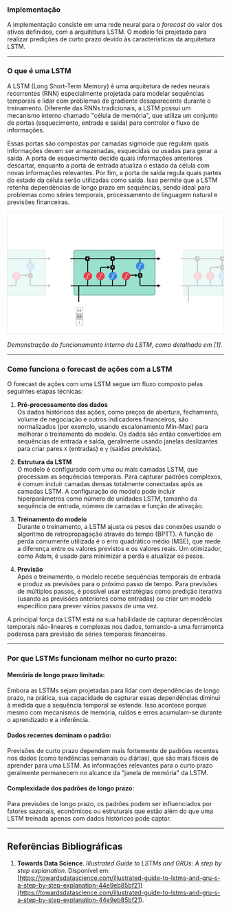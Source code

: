 ### Implementação
A implementação consiste em uma rede neural para o *forecast* do valor dos ativos definidos, com a arquitetura LSTM. O modelo foi projetado para realizar predições de curto prazo devido às características da arquitetura LSTM.

---

### O que é uma LSTM  
A LSTM (Long Short-Term Memory) é uma arquitetura de redes neurais recorrentes (RNN) especialmente projetada para modelar sequências temporais e lidar com problemas de gradiente desaparecente durante o treinamento. Diferente das RNNs tradicionais, a LSTM possui um mecanismo interno chamado "célula de memória", que utiliza um conjunto de portas (esquecimento, entrada e saída) para controlar o fluxo de informações.  

Essas portas são compostas por camadas sigmoide que regulam quais informações devem ser armazenadas, esquecidas ou usadas para gerar a saída. A porta de esquecimento decide quais informações anteriores descartar, enquanto a porta de entrada atualiza o estado da célula com novas informações relevantes. Por fim, a porta de saída regula quais partes do estado da célula serão utilizadas como saída. Isso permite que a LSTM retenha dependências de longo prazo em sequências, sendo ideal para problemas como séries temporais, processamento de linguagem natural e previsões financeiras.

![Descrição do GIF](docs/images/lstm.gif)

*Demonstração do funcionamento interno da LSTM, como detalhado em [1].*

---

### Como funciona o forecast de ações com a LSTM  
O forecast de ações com uma LSTM segue um fluxo composto pelas seguintes etapas técnicas:  

1. **Pré-processamento dos dados**  
   Os dados históricos das ações, como preços de abertura, fechamento, volume de negociação e outros indicadores financeiros, são normalizados (por exemplo, usando escalonamento Min-Max) para melhorar o treinamento do modelo. Os dados são então convertidos em sequências de entrada e saída, geralmente usando janelas deslizantes para criar pares `X` (entradas) e `y` (saídas previstas).  

2. **Estrutura da LSTM**  
   O modelo é configurado com uma ou mais camadas LSTM, que processam as sequências temporais. Para capturar padrões complexos, é comum incluir camadas densas totalmente conectadas após as camadas LSTM. A configuração do modelo pode incluir hiperparâmetros como número de unidades LSTM, tamanho da sequência de entrada, número de camadas e função de ativação.  

3. **Treinamento do modelo**  
   Durante o treinamento, a LSTM ajusta os pesos das conexões usando o algoritmo de retropropagação através do tempo (BPTT). A função de perda comumente utilizada é o erro quadrático médio (MSE), que mede a diferença entre os valores previstos e os valores reais. Um otimizador, como Adam, é usado para minimizar a perda e atualizar os pesos.

4. **Previsão**  
   Após o treinamento, o modelo recebe sequências temporais de entrada e produz as previsões para o próximo passo de tempo. Para previsões de múltiplos passos, é possível usar estratégias como predição iterativa (usando as previsões anteriores como entradas) ou criar um modelo específico para prever vários passos de uma vez.  

A principal força da LSTM está na sua habilidade de capturar dependências temporais não-lineares e complexas nos dados, tornando-a uma ferramenta poderosa para previsão de séries temporais financeiras.

---

### Por que LSTMs funcionam melhor no curto prazo:
#### Memória de longo prazo limitada:
Embora as LSTMs sejam projetadas para lidar com dependências de longo prazo, na prática, sua capacidade de capturar essas dependências diminui à medida que a sequência temporal se estende. Isso acontece porque mesmo com mecanismos de memória, ruídos e erros acumulam-se durante o aprendizado e a inferência.

#### Dados recentes dominam o padrão:
Previsões de curto prazo dependem mais fortemente de padrões recentes nos dados (como tendências semanais ou diárias), que são mais fáceis de aprender para uma LSTM. As informações relevantes para o curto prazo geralmente permanecem no alcance da "janela de memória" da LSTM.

#### Complexidade dos padrões de longo prazo:
Para previsões de longo prazo, os padrões podem ser influenciados por fatores sazonais, econômicos ou estruturais que estão além do que uma LSTM treinada apenas com dados históricos pode captar.

---

## Referências Bibliográficas

1. **Towards Data Science**. *Illustrated Guide to LSTMs and GRUs: A step by step explanation*. Disponível em: [https://towardsdatascience.com/illustrated-guide-to-lstms-and-gru-s-a-step-by-step-explanation-44e9eb85bf21](https://towardsdatascience.com/illustrated-guide-to-lstms-and-gru-s-a-step-by-step-explanation-44e9eb85bf21). 